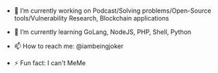 ### 
- 🔭 I’m currently working on Podcast/Solving problems/Open-Source tools/Vulnerability Research, Blockchain applications
- 🌱 I’m currently learning GoLang, NodeJS, PHP, Shell, Python

- 📫 How to reach me: @iambeingjoker
- ⚡ Fun fact: I can't MeMe


<!--
**AldrinAJ/AldrinAJ** is a ✨ _special_ ✨ repository because its `README.md` (this file) appears on your GitHub profile.





-->
